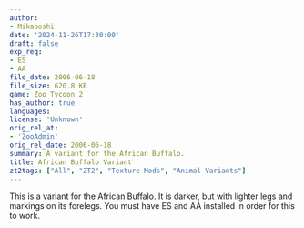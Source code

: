 ```yaml
---
author:
- Mikaboshi
date: '2024-11-26T17:30:00'
draft: false
exp_req:
- ES
- AA
file_date: 2006-06-18
file_size: 620.8 KB
game: Zoo Tycoon 2
has_author: true
languages:
license: 'Unknown'
orig_rel_at:
- 'ZooAdmin'
orig_rel_date: 2006-06-18
summary: A variant for the African Buffalo.
title: African Buffalo Variant
zt2tags: ["All", "ZT2", "Texture Mods", "Animal Variants"]
---
```

This is a variant for the African Buffalo. It is darker, but with lighter legs and markings on its forelegs. You must have ES and AA installed in order for this to work.
